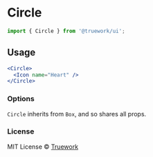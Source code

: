 # Circle

```js
import { Circle } from '@truework/ui';
```

## Usage

```jsx
<Circle>
  <Icon name="Heart" />
</Circle>
```

### Options

`Circle` inherits from `Box`, and so shares all props.

### License

MIT License © [Truework](https://truework.com)

